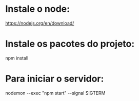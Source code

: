 # Instale o node:

https://nodejs.org/en/download/

# Instale os pacotes do projeto:

npm install

# Para iniciar o servidor:

nodemon --exec "npm start" --signal SIGTERM
